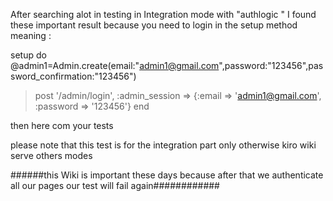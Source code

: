 After searching alot in testing in Integration mode with "authlogic "
I found these important result because
you need to login in the setup method meaning :

setup do    @admin1=Admin.create(email:"admin1@gmail.com",password:"123456",password\_confirmation:"123456")
> post '/admin/login', :admin\_session => {:email => 'admin1@gmail.com', :password => '123456'}
> end

then here com your tests

please note that this test is for the integration part only otherwise
kiro wiki serve others modes


######this Wiki is important these days because after that we authenticate all our pages our test will fail again############